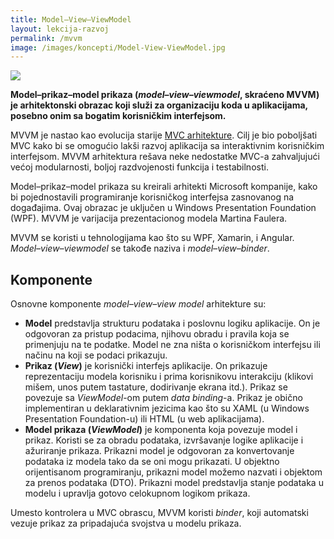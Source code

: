 ```yaml
---
title: Model–View–ViewModel
layout: lekcija-razvoj
permalink: /mvvm
image: /images/koncepti/Model-View-ViewModel.jpg
---
```


![]({{page.image}})

**Model–prikaz–model prikaza (*model–view–viewmodel*, skraćeno MVVM) je arhitektonski obrazac koji služi za organizaciju koda u aplikacijama, posebno onim sa bogatim korisničkim interfejsom.** 

MVVM je nastao kao evolucija starije [MVC arhitekture](/mvc). Cilj je bio poboljšati MVC kako bi se omogućio lakši razvoj aplikacija sa interaktivnim korisničkim interfejsom. MVVM arhitektura rešava neke nedostatke MVC-a zahvaljujući većoj modularnosti, boljoj razdvojenosti funkcija i testabilnosti.

Model–prikaz–model prikaza su kreirali arhitekti Microsoft kompanije, kako bi pojednostavili programiranje korisničkog interfejsa zasnovanog na događajima. Ovaj obrazac je uključen u Windows Presentation Foundation (WPF). MVVM je varijacija prezentacionog modela Martina Faulera. 

MVVM se koristi u tehnologijama kao što su WPF, Xamarin, i Angular. *Model–view–viewmodel* se takođe naziva i *model–view–binder*. 

## Komponente

Osnovne komponente *model–view–view model* arhitekture su:

- **Model** predstavlja strukturu podataka i poslovnu logiku aplikacije. On je odgovoran za pristup podacima, njihovu obradu i pravila koja se primenjuju na te podatke. Model ne zna ništa o korisničkom interfejsu ili načinu na koji se podaci prikazuju.
- **Prikaz (*View*)** je korisnički interfejs aplikacije. On prikazuje reprezentaciju modela korisniku i prima korisnikovu interakciju (klikovi mišem, unos putem tastature, dodirivanje ekrana itd.). Prikaz se povezuje sa *ViewModel*-om putem *data binding*-a. Prikaz je obično implementiran u deklarativnim jezicima kao što su XAML (u Windows Presentation Foundation-u) ili HTML (u web aplikacijama). 
- **Model prikaza (*ViewModel*)** je komponenta koja povezuje model i prikaz. Koristi se za obradu podataka, izvršavanje logike aplikacije i ažuriranje prikaza. Prikazni model je odgovoran za konvertovanje podataka iz modela tako da se oni mogu prikazati. U objektno orijentisanom programiranju, prikazni model možemo nazvati i objektom za prenos podataka (DTO). Prikazni model predstavlja stanje podataka u modelu i upravlja gotovo celokupnom logikom prikaza. 

Umesto kontrolera u MVC obrascu, MVVM koristi *binder*, koji automatski vezuje prikaz za pripadajuća svojstva u modelu prikaza. 
